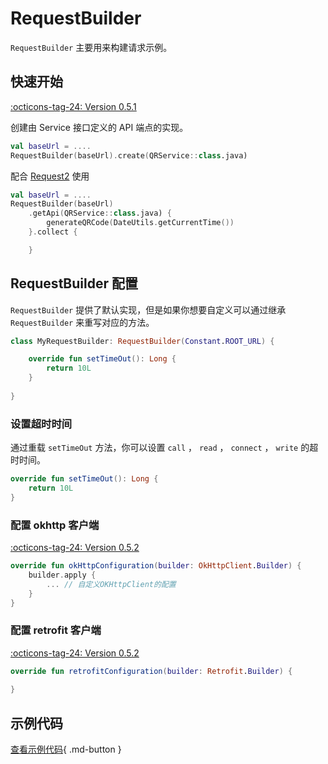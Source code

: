 # RequestBuilder

`RequestBuilder` 主要用来构建请求示例。

## 快速开始

[:octicons-tag-24: Version 0.5.1](https://sakurajimamaii.github.io/AVE-DOC/version/tools/#051)

创建由 Service 接口定义的 API 端点的实现。

```kotlin
val baseUrl = ....
RequestBuilder(baseUrl).create(QRService::class.java)
```

配合 [Request2](https://sakurajimamaii.github.io/AVE-DOC/documents/VastTools/core-topics/connectivity/performing-network-operations/Request2/) 使用

```kotlin
val baseUrl = ....
RequestBuilder(baseUrl)
    .getApi(QRService::class.java) {
        generateQRCode(DateUtils.getCurrentTime())
    }.collect {

    }
```

## RequestBuilder 配置

`RequestBuilder` 提供了默认实现，但是如果你想要自定义可以通过继承 `RequestBuilder` 来重写对应的方法。

```kotlin
class MyRequestBuilder: RequestBuilder(Constant.ROOT_URL) {

    override fun setTimeOut(): Long {
        return 10L
    }
    
}
```

### 设置超时时间

通过重载 `setTimeOut` 方法，你可以设置 `call` ， `read` ， `connect` ， `write` 的超时时间。

```kotlin
override fun setTimeOut(): Long {
    return 10L
}
```

### 配置 okhttp 客户端

[:octicons-tag-24: Version 0.5.2](https://sakurajimamaii.github.io/AVE-DOC/version/tools/#052)

```kotlin
override fun okHttpConfiguration(builder: OkHttpClient.Builder) {
    builder.apply { 
        ... // 自定义OKHttpClient的配置
    }
}
```

### 配置 retrofit 客户端

[:octicons-tag-24: Version 0.5.2](https://sakurajimamaii.github.io/AVE-DOC/version/tools/#052)

```kotlin
override fun retrofitConfiguration(builder: Retrofit.Builder) {
    
}
```

## 示例代码

[查看示例代码](https://github.com/SakurajimaMaii/Android-Vast-Extension/blob/develop/app-compose/src/main/kotlin/com/ave/vastgui/appcompose/example/net/NetRequestBuilder.kt){ .md-button }
